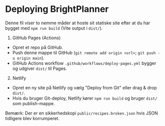 # Deploying BrightPlanner

Denne fil viser to nemme måder at hoste sit statiske site efter at du har bygget med `npm run build` (Vite output i `dist/`).

1) GitHub Pages (Actions)
- Opret et repo på GitHub.
- Push denne mappe til GitHub (`git remote add origin <url>`; `git push -u origin main`).
- GitHub Actions workflow `.github/workflows/deploy-pages.yml` bygger og udgiver `dist/` til Pages.

2) Netlify
- Opret en ny site på Netlify og vælg "Deploy from Git" eller drag & drop `dist/`.
- Hvis du bruger Git-deploy, Netlify kører `npm run build` og bruger `dist/` som publish-mappe.

Bemærk: Der er en sikkerhedskopi `public/recipes.broken.json` hvis JSON tidligere blev korrumperet.
